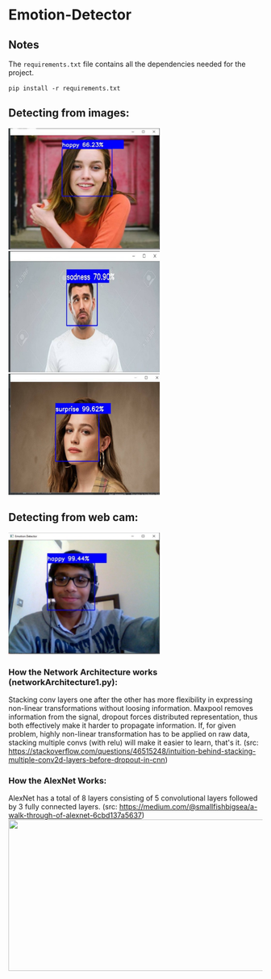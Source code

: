 # Emotion-Detector
## Notes
The `requirements.txt` file contains all the dependencies needed for the project.
```
pip install -r requirements.txt
```
## Detecting from images:
<img src="github-images/1.jpeg" width="300" height="240">
<img src="github-images/2.jpeg" width="300" height="240">
<img src="github-images/3.jpeg" width="300" height="240">

## Detecting from web cam:
<img src="github-images/4.jpeg" width="300" height="240">

### How the Network Architecture works (networkArchitecture1.py):
Stacking conv layers one after the other has more flexibility in expressing non-linear transformations without loosing information. Maxpool removes information from the signal, dropout forces distributed representation, thus both effectively make it harder to propagate information. If, for given problem, highly non-linear transformation has to be applied on raw data, stacking multiple convs (with relu) will make it easier to learn, that's it. 
(src: https://stackoverflow.com/questions/46515248/intuition-behind-stacking-multiple-conv2d-layers-before-dropout-in-cnn)

### How the AlexNet Works:
AlexNet has a total of 8 layers consisting of 5 convolutional layers followed by 3 fully connected layers.
(src: https://medium.com/@smallfishbigsea/a-walk-through-of-alexnet-6cbd137a5637)
<img src="https://miro.medium.com/max/3072/1*qyc21qM0oxWEuRaj-XJKcw.png" width="800" height="300">
